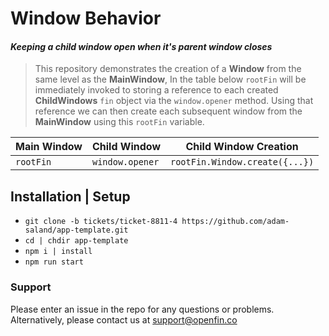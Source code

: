 # Window Behavior 
#### _Keeping a child window open when it's parent window closes_

> This repository demonstrates the creation of a **Window** from the same level as the **MainWindow**, 
> In the table below `rootFin` will be immediately invoked to storing a reference to each created
> **ChildWindows** `fin` object via the `window.opener` method. Using that reference we can then create
> each subsequent window from the **MainWindow** using this `rootFin` variable.

| __Main Window__ | __Child Window__ |    __Child Window Creation__  |
|-----------------|------------------|-------------------------------|
|     `rootFin`   | `window.opener`  | `rootFin.Window.create({...})`|

## Installation | Setup
- `git clone -b tickets/ticket-8811-4 https://github.com/adam-saland/app-template.git`
-  `cd | chdir app-template`
-  `npm i | install`
-  `npm run start`

### Support
Please enter an issue in the repo for any questions or problems. Alternatively, please contact us at support@openfin.co 

